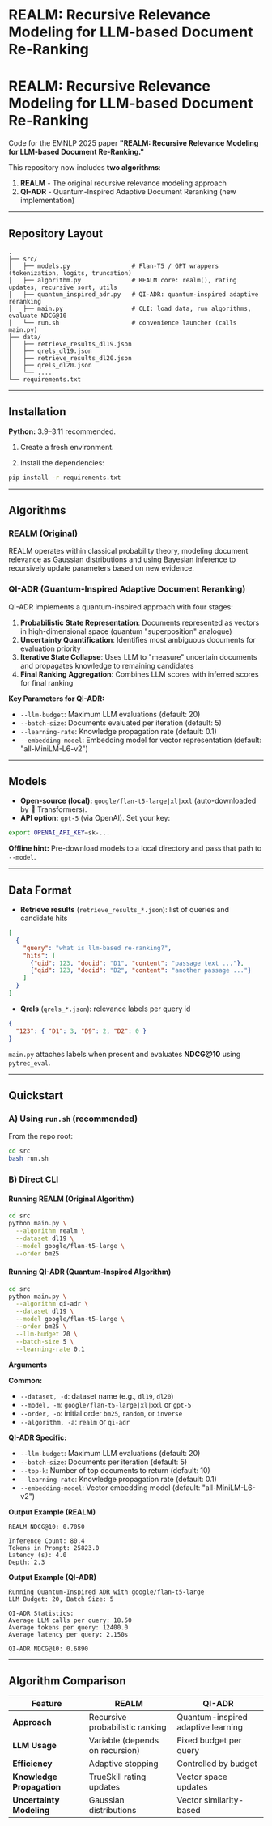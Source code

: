 # REALM: Recursive Relevance Modeling for LLM-based Document Re-Ranking

# REALM: Recursive Relevance Modeling for LLM-based Document Re-Ranking

Code for the EMNLP 2025 paper **"REALM: Recursive Relevance Modeling for LLM-based Document Re-Ranking."**

This repository now includes **two algorithms**:
1. **REALM** - The original recursive relevance modeling approach
2. **QI-ADR** - Quantum-Inspired Adaptive Document Reranking (new implementation)

---

## Repository Layout

~~~text
.
├── src/
│   ├── models.py                 # Flan-T5 / GPT wrappers (tokenization, logits, truncation)
│   ├── algorithm.py              # REALM core: realm(), rating updates, recursive sort, utils
│   ├── quantum_inspired_adr.py   # QI-ADR: quantum-inspired adaptive reranking
│   ├── main.py                   # CLI: load data, run algorithms, evaluate NDCG@10
│   └── run.sh                    # convenience launcher (calls main.py)
├── data/
│   ├── retrieve_results_dl19.json
│   ├── qrels_dl19.json
│   ├── retrieve_results_dl20.json
│   ├── qrels_dl20.json
│   └── ....
└── requirements.txt
~~~

---

## Installation

**Python:** 3.9–3.11 recommended.

1) Create a fresh environment.

2) Install the dependencies:

~~~bash
pip install -r requirements.txt
~~~

---

## Algorithms

### REALM (Original)
REALM operates within classical probability theory, modeling document relevance as Gaussian distributions and using Bayesian inference to recursively update parameters based on new evidence.

### QI-ADR (Quantum-Inspired Adaptive Document Reranking)
QI-ADR implements a quantum-inspired approach with four stages:

1. **Probabilistic State Representation**: Documents represented as vectors in high-dimensional space (quantum "superposition" analogue)
2. **Uncertainty Quantification**: Identifies most ambiguous documents for evaluation priority
3. **Iterative State Collapse**: Uses LLM to "measure" uncertain documents and propagates knowledge to remaining candidates
4. **Final Ranking Aggregation**: Combines LLM scores with inferred scores for final ranking

**Key Parameters for QI-ADR:**
- `--llm-budget`: Maximum LLM evaluations (default: 20)
- `--batch-size`: Documents evaluated per iteration (default: 5)
- `--learning-rate`: Knowledge propagation rate (default: 0.1)
- `--embedding-model`: Embedding model for vector representation (default: "all-MiniLM-L6-v2")

---

## Models

- **Open-source (local):** `google/flan-t5-large|xl|xxl` (auto-downloaded by 🤗 Transformers).
- **API option:** `gpt-5` (via OpenAI). Set your key:

~~~bash
export OPENAI_API_KEY=sk-...
~~~

**Offline hint:** Pre-download models to a local directory and pass that path to `--model`.

---

## Data Format

- **Retrieve results** (`retrieve_results_*.json`): list of queries and candidate hits

~~~json
[
  {
    "query": "what is llm-based re-ranking?",
    "hits": [
      {"qid": 123, "docid": "D1", "content": "passage text ..."},
      {"qid": 123, "docid": "D2", "content": "another passage ..."}
    ]
  }
]
~~~

- **Qrels** (`qrels_*.json`): relevance labels per query id

~~~json
{
  "123": { "D1": 3, "D9": 2, "D2": 0 }
}
~~~

`main.py` attaches labels when present and evaluates **NDCG@10** using `pytrec_eval`.

---

## Quickstart

### A) Using `run.sh` (recommended)

From the repo root:

~~~bash
cd src
bash run.sh
~~~

### B) Direct CLI

#### Running REALM (Original Algorithm)

~~~bash
cd src
python main.py \
  --algorithm realm \
  --dataset dl19 \
  --model google/flan-t5-large \
  --order bm25
~~~

#### Running QI-ADR (Quantum-Inspired Algorithm)

~~~bash
cd src
python main.py \
  --algorithm qi-adr \
  --dataset dl19 \
  --model google/flan-t5-large \
  --order bm25 \
  --llm-budget 20 \
  --batch-size 5 \
  --learning-rate 0.1
~~~

**Arguments**

**Common:**
- `--dataset, -d`: dataset name (e.g., `dl19`, `dl20`)
- `--model, -m`: `google/flan-t5-large|xl|xxl` or `gpt-5`
- `--order, -o`: initial order `bm25`, `random`, or `inverse`
- `--algorithm, -a`: `realm` or `qi-adr`

**QI-ADR Specific:**
- `--llm-budget`: Maximum LLM evaluations (default: 20)
- `--batch-size`: Documents per iteration (default: 5)
- `--top-k`: Number of top documents to return (default: 10)
- `--learning-rate`: Knowledge propagation rate (default: 0.1)
- `--embedding-model`: Vector embedding model (default: "all-MiniLM-L6-v2")

**Output Example (REALM)**

~~~text
REALM NDCG@10: 0.7050

Inference Count: 80.4
Tokens in Prompt: 25823.0
Latency (s): 4.0
Depth: 2.3
~~~

**Output Example (QI-ADR)**

~~~text
Running Quantum-Inspired ADR with google/flan-t5-large
LLM Budget: 20, Batch Size: 5

QI-ADR Statistics:
Average LLM calls per query: 18.50
Average tokens per query: 12400.0
Average latency per query: 2.150s

QI-ADR NDCG@10: 0.6890
~~~

---

## Algorithm Comparison

| Feature | REALM | QI-ADR |
|---------|-------|--------|
| **Approach** | Recursive probabilistic ranking | Quantum-inspired adaptive learning |
| **LLM Usage** | Variable (depends on recursion) | Fixed budget per query |
| **Efficiency** | Adaptive stopping | Controlled by budget |
| **Knowledge Propagation** | TrueSkill rating updates | Vector space updates |
| **Uncertainty Modeling** | Gaussian distributions | Vector similarity-based |